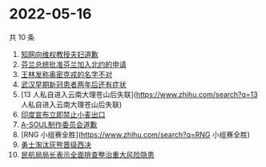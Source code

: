 # 2022-05-16

共 10 条

<!-- BEGIN -->
<!-- 最后更新时间 Mon May 16 2022 00:11:02 GMT+0800 (China Standard Time) -->

1. [知网向维权教授夫妇道歉](https://www.zhihu.com/search?q=知网向维权教授夫妇道歉)
1. [芬兰总统批准芬兰加入北约的申请](https://www.zhihu.com/search?q=芬兰总统批准芬兰加入北约的申请)
1. [王林发称奥密克戎的名字不对](https://www.zhihu.com/search?q=王林发称奥密克戎的名字不对)
1. [武汉早期新冠患者两年后还有症状](https://www.zhihu.com/search?q=武汉早期新冠患者两年后还有症状)
1. [13 人私自进入云南大理苍山后失联](https://www.zhihu.com/search?q=13 人私自进入云南大理苍山后失联)
1. [印度宣布立即禁止小麦出口](https://www.zhihu.com/search?q=印度宣布立即禁止小麦出口)
1. [A-SOUL制作委员会道歉](https://www.zhihu.com/search?q=A-SOUL制作委员会道歉)
1. [RNG 小组赛全胜](https://www.zhihu.com/search?q=RNG 小组赛全胜)
1. [勇士淘汰灰熊晋级西决](https://www.zhihu.com/search?q=勇士淘汰灰熊晋级西决)
1. [民航局局长表示全面排查整治重大风险隐患](https://www.zhihu.com/search?q=民航局局长表示全面排查整治重大风险隐患)

<!-- END -->
